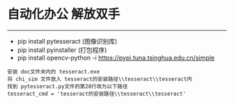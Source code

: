 # 自动化办公 解放双手

---
- pip install pytesseract   (图像识别库)
- pip install pyinstaller   (打包程序)
- pip install opencv-python -i https://pypi.tuna.tsinghua.edu.cn/simple  
```
安装 doc文件夹内的 tesseract.exe  
将 chi_sim 文件放入 tesseract的安装路径\\tesseract\\tesseract内  
找到 pytesseract.py文件的第28行改为以下路径 
tesseract_cmd = 'tesseract的安装路径\\tesseract\\tesseract'
```